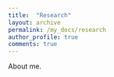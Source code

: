 ```yaml
---
title:  "Research"
layout: archive
permalink: /my_docs/research
author_profile: true
comments: true
---
```


About me.
